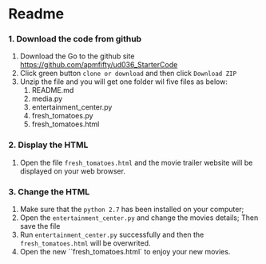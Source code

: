 # Readme

### 1. Download the code from github

1. Download the Go to the github site https://github.com/apmfifty/ud036_StarterCode 
2.  Click green button `clone or download` and then click `Download ZIP`
3. Unzip the file and you will get one folder wil five files as below:
   1. README.md
   2. media.py
   3. entertainment_center.py
   4. fresh_tomatoes.py
   5. fresh_tomatoes.html

### 2. Display the HTML 

1. Open the file `fresh_tomatoes.html` and the movie trailer website will be displayed on your web browser.

### 3. Change the HTML

1. Make sure that the `python 2.7` has been installed on your computer;
2. Open the `entertainment_center.py` and change the movies details; Then save the file
3. Run `entertainment_center.py` successfully and then the `fresh_tomatoes.html` will be overwrited.
4. Open the new ``fresh_tomatoes.html` to enjoy your new movies.